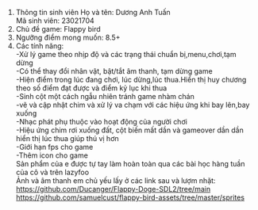 1. Thông tin sinh viên
 Họ và tên: Dương Anh Tuấn </br>
 Mã sinh viên: 23021704 </br>
2. Chủ đề game: Flappy bird </br>
3. Ngưỡng điểm mong muốn: 8.5+ </br>
4. Các tính năng: </br>
-Xử lý game theo nhịp độ và các trạng thái chuẩn bị,menu,chơi,tạm dừng</br>
-Có thể thay đổi nhân vật, bật/tắt âm thanh, tạm dừng game</br>
-Hiện điểm trong lúc đang chơi, lúc dừng,lúc thua.Hiển thị huy chương theo số điểm đạt được và điểm kỷ lục khi thua </br>
-Sinh cột một cách ngẫu nhiên tránh game nhàm chán</br>
-vẽ và cập nhật chim và xử lý va chạm với các hiệu ứng khi bay lên,bay xuống</br>
-Nhạc phát phụ thuộc vào hoạt động của người chơi </br>
-Hiệu ứng chim rơi xuống đất, cột biến mất dần và gameover dần dần hiển thị lúc thua giúp thú vị hơn</br>
-Giới hạn fps cho game </br>
-Thêm icon cho game </br>
Sản phẩm của e được tự tay làm hoàn toàn qua các bài học hàng tuần của cô và trên lazyfoo </br>
Ảnh và âm thanh em chủ yếu lấy ở các link sau và lượm nhặt: </br>
https://github.com/Ducanger/Flappy-Doge-SDL2/tree/main </br>
https://github.com/samuelcust/flappy-bird-assets/tree/master/sprites </br>
